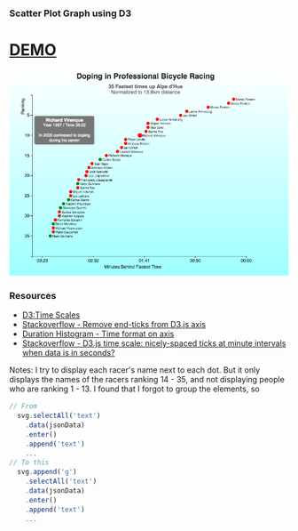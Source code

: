 ### Scatter Plot Graph using D3

# [DEMO](http://yhagio.github.io/D3-Scatter-Plot/)

![Screenshot](/SCR.png)

### Resources
- [D3:Time Scales](https://github.com/mbostock/d3/wiki/Time-Scales)
- [Stackoverflow - Remove end-ticks from D3.js axis](http://stackoverflow.com/questions/13669239/remove-end-ticks-from-d3-js-axis)
- [Duration Histogram - Time format on axis](http://bl.ocks.org/mbostock/3048166)
- [Stackoverflow - D3.js time scale: nicely-spaced ticks at minute intervals when data is in seconds?](http://stackoverflow.com/questions/24541296/d3-js-time-scale-nicely-spaced-ticks-at-minute-intervals-when-data-is-in-second)

Notes:
I try to display each racer's name next to each dot. But it only displays the names of the racers ranking 14 - 35, and not displaying people who are ranking 1 - 13. I found that
I forgot to group the elements, so
```js
// From
  svg.selectAll('text')
    .data(jsonData)
    .enter()
    .append('text')
    ...
// To this
  svg.append('g')
    .selectAll('text')
    .data(jsonData)
    .enter()
    .append('text')
    ...
```
